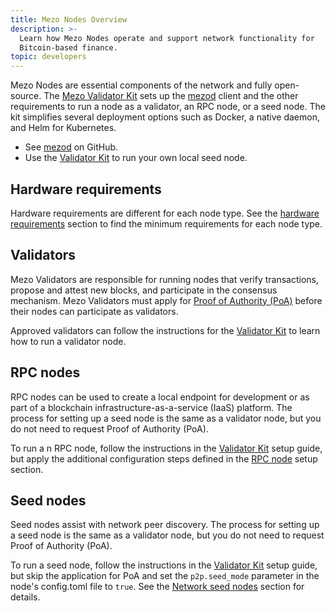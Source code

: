 ```yaml
---
title: Mezo Nodes Overview
description: >-
  Learn how Mezo Nodes operate and support network functionality for
  Bitcoin-based finance.
topic: developers
---
```


Mezo Nodes are essential components of the network and fully open-source. The [Mezo Validator Kit](https://github.com/mezo-org/validator-kit) sets up the [mezod](https://github.com/mezo-org/mezod) client and the other requirements to run a node as a validator, an RPC node, or a seed node. The kit simplifies several deployment options such as Docker, a native daemon, and Helm for Kubernetes.

- See [mezod](https://github.com/mezo-org/mezod) on GitHub.
- Use the [Validator Kit](https://github.com/mezo-org/validator-kit) to run your own local seed node.

## Hardware requirements

Hardware requirements are different for each node type. See the [hardware requirements](https://github.com/mezo-org/validator-kit?tab=readme-ov-file#hardware-requirements) section to find the minimum requirements for each node type.

## Validators

Mezo Validators are responsible for running nodes that verify transactions, propose and attest new blocks, and participate in the consensus mechanism. Mezo Validators must apply for [Proof of Authority (PoA)](https://github.com/mezo-org/validator-kit?tab=readme-ov-file#poa-application-submission) before their nodes can participate as validators.

Approved validators can follow the instructions for the [Validator Kit](https://github.com/mezo-org/validator-kit?tab=readme-ov-file#validator-kit) to learn how to run a validator node.

## RPC nodes

RPC nodes can be used to create a local endpoint for development or as part of a blockchain infrastructure-as-a-service (IaaS) platform. The process for setting up a seed node is the same as a validator node, but you do not need to request Proof of Authority (PoA).

To run a n RPC node, follow the instructions in the [Validator Kit](https://github.com/mezo-org/validator-kit?tab=readme-ov-file#validator-kit) setup guide, but apply the additional configuration steps defined in the [RPC node](https://github.com/mezo-org/validator-kit?tab=readme-ov-file#rpc-node) setup section.

## Seed nodes

Seed nodes assist with network peer discovery. The process for setting up a seed node is the same as a validator node, but you do not need to request Proof of Authority (PoA).

To run a seed node, follow the instructions in the [Validator Kit](https://github.com/mezo-org/validator-kit?tab=readme-ov-file#validator-kit) setup guide, but skip the application for PoA and set the `p2p.seed_mode` parameter in the node's config.toml file to `true`. See the [Network seed nodes](https://github.com/mezo-org/validator-kit?tab=readme-ov-file#network-seed-nodes) section for details.
